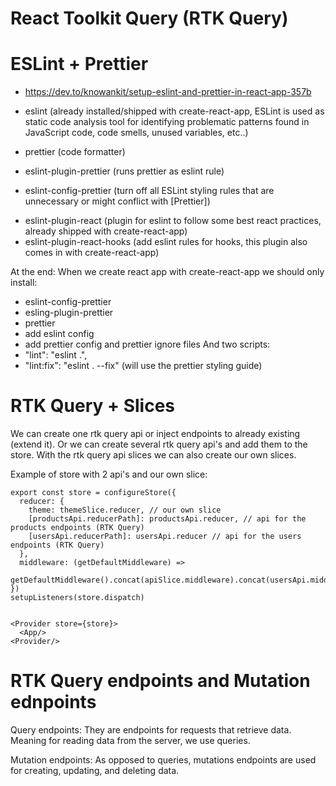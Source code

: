 # React Toolkit Query (RTK Query)

# ESLint + Prettier

- https://dev.to/knowankit/setup-eslint-and-prettier-in-react-app-357b

- eslint (already installed/shipped with create-react-app, ESLint is used as static code analysis tool for identifying problematic patterns found in JavaScript code, code smells, unused variables, etc..)

- prettier (code formatter)
- eslint-plugin-prettier (runs prettier as eslint rule)
- eslint-config-prettier (turn off all ESLint styling rules that are unnecessary or might conflict with [Prettier])

<!-- Already shipped with create-react-app -->

- eslint-plugin-react (plugin for eslint to follow some best react practices, already shipped with create-react-app)
- eslint-plugin-react-hooks (add eslint rules for hooks, this plugin also comes in with create-react-app)

At the end:
When we create react app with create-react-app we should only install:

- eslint-config-prettier
- esling-plugin-prettier
- prettier
- add eslint config
- add prettier config and prettier ignore files
  And two scripts:
- "lint": "eslint .",
- "lint:fix": "eslint . --fix" (will use the prettier styling guide)

# RTK Query + Slices

We can create one rtk query api or inject endpoints to already existing (extend it).
Or we can create several rtk query api's and add them to the store.
With the rtk query api slices we can also create our own slices.

Example of store with 2 api's and our own slice:

```
export const store = configureStore({
  reducer: {
    theme: themeSlice.reducer, // our own slice
    [productsApi.reducerPath]: productsApi.reducer, // api for the products endpoints (RTK Query)
    [usersApi.reducerPath]: usersApi.reducer // api for the users endpoints (RTK Query)
  },
  middleware: (getDefaultMiddleware) =>
    getDefaultMiddleware().concat(apiSlice.middleware).concat(usersApi.middleware)
})
setupListeners(store.dispatch)


<Provider store={store}>
  <App/>
<Provider/>
```

# RTK Query endpoints and Mutation ednpoints

Query endpoints: They are endpoints for requests that retrieve data. Meaning for reading data from the server, we use queries.

Mutation endpoints: As opposed to queries, mutations endpoints are used for creating, updating, and deleting data.
